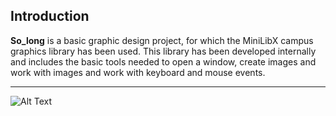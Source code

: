## Introduction
**So_long** is a basic graphic design project, for which the MiniLibX campus graphics library has been used. This library has been developed
internally and includes the basic tools needed to open a window, create images and work with
images and work with keyboard and mouse events.

---

![Alt Text](https://github.com/Claw-gt/so_long/blob/main/so_long.gif)
